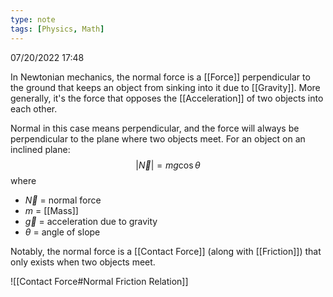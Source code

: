 ```yaml
---
type: note
tags: [Physics, Math]
---
```

07/20/2022 17:48

  

In Newtonian mechanics, the normal force is a [[Force]] perpendicular to the ground that keeps an object from sinking into it due to [[Gravity]]. More generally, it's the force that opposes the [[Acceleration]] of two objects into each other. 

Normal in this case means perpendicular, and the force will always be perpendicular to the plane where two objects meet. For an object on an inclined plane:
$$
|\vec{N}|=mg\cos\theta
$$
where
- $\vec{N}$ = normal force
- $m$ = [[Mass]]
- $\vec{g}$ = acceleration due to gravity
- $\theta$ = angle of slope

Notably, the normal force is a [[Contact Force]] (along with [[Friction]]) that only exists when two objects meet.

![[Contact Force#Normal Friction Relation]]

